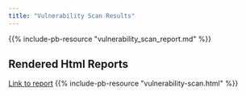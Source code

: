 ```yaml
---
title: "Vulnerability Scan Results"
---
```


{{% include-pb-resource "vulnerability_scan_report.md" %}}

## Rendered Html Reports

[Link to report](vulnerability-scan-vehicleapi/vulnerability-scan.html)
{{% include-pb-resource "vulnerability-scan.html" %}}
